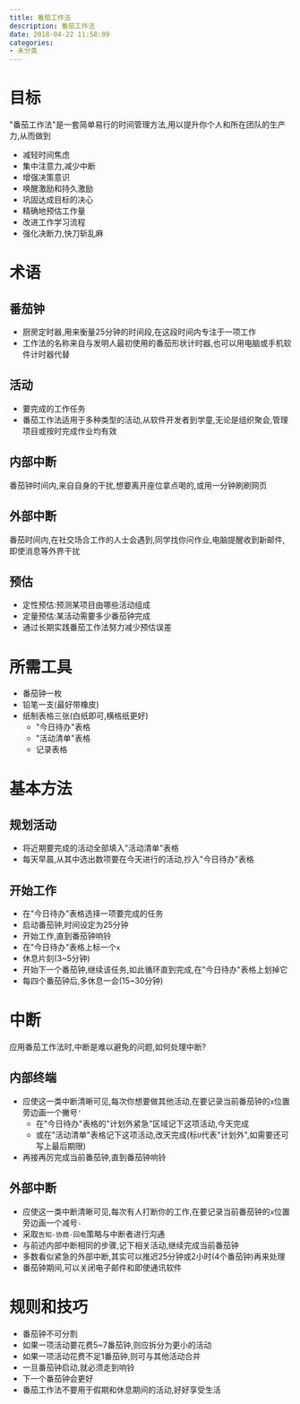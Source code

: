 ```yaml
---
title: 番茄工作法
description: 番茄工作法
date: 2018-04-22 11:58:09
categories:
- 未分类
---
```

#   目标
"番茄工作法"是一套简单易行的时间管理方法,用以提升你个人和所在团队的生产力,从而做到
+   减轻时间焦虑
+   集中注意力,减少中断
+   增强决策意识
+   唤醒激励和持久激励
+   巩固达成目标的决心
+   精确地预估工作量
+   改进工作学习流程
+   强化决断力,快刀斩乱麻

#   术语
##  番茄钟
+   厨房定时器,用来衡量25分钟的时间段,在这段时间内专注于一项工作
+   工作法的名称来自与发明人最初使用的番茄形状计时器,也可以用电脑或手机软件计时器代替


##  活动
+   要完成的工作任务
+   番茄工作法适用于多种类型的活动,从软件开发者到学童,无论是组织聚会,管理项目或按时完成作业均有效

##  内部中断
番茄钟时间内,来自自身的干扰,想要离开座位拿点喝的,或用一分钟刷刷网页

##  外部中断
番茄时间内,在社交场合工作的人士会遇到,同学找你问作业,电脑提醒收到新邮件,即使消息等外界干扰

##  预估
+   定性预估:预测某项目由哪些活动组成
+   定量预估:某活动需要多少番茄钟完成
+   通过长期实践番茄工作法努力减少预估误差

#   所需工具
+   番茄钟一枚
+   铅笔一支(最好带橡皮)
+   纸制表格三张(白纸即可,横格纸更好)
    -   "今日待办"表格
    -   "活动清单"表格
    -   记录表格

#   基本方法
##  规划活动
+   将近期要完成的活动全部填入"活动清单"表格
+   每天早晨,从其中选出数项要在今天进行的活动,抄入"今日待办"表格

##  开始工作
+   在"今日待办"表格选择一项要完成的任务
+   启动番茄钟,时间设定为25分钟
+   开始工作,直到番茄钟响铃
+   在"今日待办"表格上标一个`x`
+   休息片刻(3~5分钟)
+   开始下一个番茄钟,继续该任务,如此循环直到完成,在"今日待办"表格上划掉它
+   每四个番茄钟后,多休息一会(15~30分钟)


#   中断
应用番茄工作法时,中断是难以避免的问题,如何处理中断?

##  内部终端
+   应使这一类中断清晰可见,每次你想要做其他活动,在要记录当前番茄钟的`x`位置旁边画一个撇号`'`
    -   在"今日待办"表格的"计划外紧急"区域记下这项活动,今天完成
    -   或在"活动清单"表格记下这项活动,改天完成(标`U`代表"计划外",如需要还可写上最后期限)
+   再接再厉完成当前番茄钟,直到番茄钟响铃


##  外部中断
+   应使这一类中断清晰可见,每次有人打断你的工作,在要记录当前番茄钟的`x`位置旁边画一个减号`-`
+   采取`告知-协商-回电`策略与中断者进行沟通
+   与前述内部中断相同的步骤,记下相关活动,继续完成当前番茄钟
+   多数看似紧急的外部中断,其实可以推迟25分钟或2小时(4个番茄钟)再来处理
+   番茄钟期间,可以关闭电子邮件和即使通讯软件

#   规则和技巧
+   番茄钟不可分割
+   如果一项活动要花费5~7番茄钟,则应拆分为更小的活动
+   如果一项活动花费不足1番茄钟,则可与其他活动合并
+   一旦番茄钟启动,就必须走到响铃
+   下一个番茄钟会更好
+   番茄工作法不要用于假期和休息期间的活动,好好享受生活
